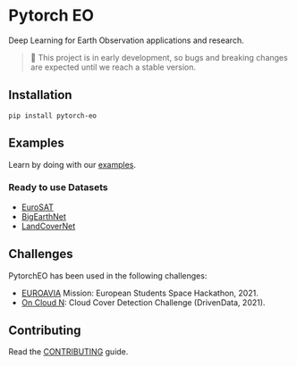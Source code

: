 # Pytorch EO

Deep Learning for Earth Observation applications and research.

> 🚧 This project is in early development, so bugs and breaking changes are expected until we reach a stable version.

## Installation

```
pip install pytorch-eo
```

## Examples

Learn by doing with our [examples](https://github.com/earthpulse/pytorch_eo/tree/main/examples).

### Ready to use Datasets

- [EuroSAT](https://github.com/phelber/EuroSAT)
- [BigEarthNet](https://mlhub.earth/10.34911/rdnt.d2ce8i)
- [LandCoverNet](http://bigearth.net/)

## Challenges

PytorchEO has been used in the following challenges:

- [EUROAVIA](./challenges/euroavia_hackathon_21) Mission: European Students Space Hackathon, 2021.
- [On Cloud N](./challenges/OnCloudN): Cloud Cover Detection Challenge (DrivenData, 2021).

<!-- ### Build your own Datasets

Using SCAN you can annotate your own data and access it directly through Pytorch EO. -->

<!-- ## Research

Pytorch EO can be a useful tool for research:

- Flexibility: build and experiment with new models for EO applications.
- Reproducibility: use same data splits and random seeds to compare with others.

See the [examples](https://github.com/earthpulse/pytorch_eo/tree/main/examples).

## Production

Pytorch EO was built with production in mind from the beginning:

- Optimize model for production.
- Export models to torchscript.
- Upload models to our Models Universe
- Use models directly through SPAI

See the [examples](https://github.com/earthpulse/pytorch_eo/tree/main/examples). -->

<!-- ## Documentation

Read our [docs](https://earthpulse.github.io/pytorch_eo/). -->

## Contributing

Read the [CONTRIBUTING](https://github.com/earthpulse/pytorch_eo/blob/main/CONTRIBUTING.md) guide.
